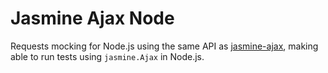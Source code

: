 # Jasmine Ajax Node

Requests mocking for Node.js using the same API as [jasmine-ajax],
making able to run tests using `jasmine.Ajax` in Node.js.

<!-- Links -->
[jasmine-ajax]: https://github.com/jasmine/jasmine-ajax
